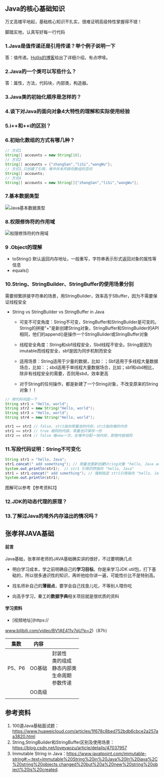 ## Java的核心基础知识

万丈高楼平地起，基础核心知识不扎实，很难证明高级特性掌握得不错！

脚踏实地，认真写好每一行代码



### 1.Java是值传递还是引用传递？举个例子说明一下

答：值传递。[Hollis的博客](https://blog.csdn.net/bjweimengshu/article/details/79799485)给出了详细介绍，有点啰嗦。

### 2.Java的一个类可以写些什么？

答：属性，方法，代码块，内部类，构造器。

### 3.Java类的初始化顺序是怎样的？

### 4.谈下对Java的面向对象4大特性的理解和实际使用经验

### 5.i++和++i的区别？

### 6.初始化数组的方式有哪几种？

```java
// 方式1 
String[] accounts = new String[10];
// 方式2
String[] accounts = {"zhangSan","liSi","wangWu"};
// 方式3,只创建了引用，堆中并未开辟存数组的空间
String[] accounts;
// 方式4
String[] accounts = new String[]{"zhangSan","liSi","wangWu"};
```



### 7.基本数据类型

![Java基本数据类型](F:/git/jekyll-blog/jekyll-blog/assets/images/java-basic-data-type.png)

### 8.权限修饰符的作用域

![权限修饰符的作用域](F:/git/jekyll-blog/jekyll-blog/assets/images/java-access-keyword.png)



### 9 .Object的理解

- toString() 默认返回内存地址，一般重写，字符串表示形式返回对象的属性等信息
- equals() 

### 10.String、StringBuilder、StringBuffer的使用场景分别

需要频繁拼接字符串的场景，用StringBuilder，效率高于SBuffer，因为不需要保证线程安全

- String vs StringBuilder vs StringBuffer in Java

  - 可变不可变角度：String不可变，StringBuffer和StringBuilder是可变的。String的拼接"+"是新创建String对象，StringBuffer和StringBuilder的API相同，他们的append()是操作一个StringBulider或StringBuffer对象

  - 线程安全角度：String和sbf线程安全，Sbd线程不安全。String是因为imutable而线程安全，sbf是因为同步机制而安全

  - 适用场景：String适用于少量的数据，比如：；Sbf适用于多线程大量数据场合，比如：；sbd适用于单线程大量数据场合，比如；sbf和sbd相比，除非有线程安全的需要，否则用sbd，效率更高
  - 对于String的任何操作，都是新建了一个String对象，不改变原来的String对象！！

```java
// 用代码巩固一下
String str1 = "Hello, world";
String str2 = new String("Hello, world");
String str3 = "Hello, world";
String str4 = new String("Hello, world");

str1 == str2 // false, str1指向常量池的内存，str2指向堆的内存
str1 == str3 // true 相同的内容，常量池只保存一份
str2 == str4 // false 每new一次，在堆中分配一块内存，即使内容相同

```

### 11.写段代码证明：String不可变化

```java
String str1 = "hello, Java";
str1.concat(" add something"); // 常量池里新创建String对象 "hello, Java add something"
System.out.println(str1);  // str1 引用仍然指向 "hello, Java"
str1 = str1.concat(" add something"); // 强制指定 str1引用指向 "hello, Java add something"
System.out.println(str1);
```

图解可以参考【参考资料3】

### 12.JDK的动态代理的原理？

### 13.了解过Java的堆外内存溢出的情况吗？



## 张孝祥JAVA基础

#### 前言

Java基础，张孝祥老师的JAVA基础确实讲的很好，不过要明确几点

- 明白学习成本，学之前明确自己的**学习目标**。你是来学习JDK util包，打下基础的，所以很多通识性的知识，再听他给你讲一遍，可能性价比不是特别高。

- 找名师补自己的**薄弱点**，要学会自己找食儿吃，不等别人喂你吃

- 向高手学习，秦工的**数据字典**相关项目就是很优质的资料

  

#### 学习资料

- [视频地址](https://



www.bilibili.com/video/BV1AE411v7qU?p=2)（87h）

| 集数 | 内容   |        |
| ---- | ------ | ------ |
| P5、P6 | OO基础 | 封装性<br />类的组成<br />静态内部类<br />生命周期<br />参数传递 |
|      | OO高级 |        |
|      |        |        |









## 参考资料

1. 100道Java基础面试题：https://www.huaweicloud.com/articles/1f678c8bed752bdb6cbce2a257aa3820.html
2. String,StringBuilder和StringBuffer区别及使用场景：https://blog.csdn.net/loveyaozu/article/details/47037957
3. Immutable String in Java：https://www.javatpoint.com/immutable-string#:~:text=Immutable%20String%20in%20Java%20In%20java%2C%20string%20objects,changed%20but%20a%20new%20string%20object%20is%20created.


